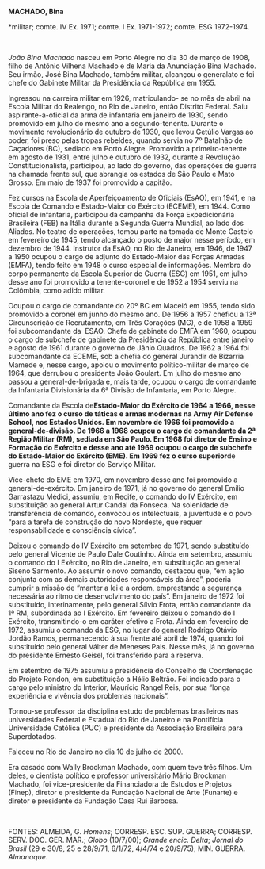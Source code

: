 **MACHADO, Bina**

\*militar; comte. IV Ex. 1971; comte. I Ex. 1971-1972; comte. ESG
1972-1974.

 

*João Bina Machado* nasceu em Porto Alegre no dia 30 de março de 1908,
filho de Antônio Vilhena Machado e de Maria da Anunciação Bina Machado.
Seu irmão, José Bina Machado, também militar, alcançou o generalato e
foi chefe do Gabinete Militar da Presidência da República em 1955.

Ingressou na carreira militar em 1926, matriculando- se no mês de abril
na Escola Militar do Realengo, no Rio de Janeiro, então Distrito
Federal. Saiu aspirante-a-oficial da arma de infantaria em janeiro de
1930, sendo promovido em julho do mesmo ano a segundo-tenente. Durante o
movimento revolucionário de outubro de 1930, que levou Getúlio Vargas ao
poder, foi preso pelas tropas rebeldes, quando servia no 7º Batalhão de
Caçadores (BC), sediado em Porto Alegre. Promovido a primeiro-tenente em
agosto de 1931, entre julho e outubro de 1932, durante a Revolução
Constitucionalista, participou, ao lado do governo, das operações de
guerra na chamada frente sul, que abrangia os estados de São Paulo e
Mato Grosso. Em maio de 1937 foi promovido a capitão.

Fez cursos na Escola de Aperfeiçoamento de Oficiais (EsAO), em 1941, e
na Escola de Comando e Estado-Maior do Exército (ECEME), em 1944. Como
oficial de infantaria, participou da campanha da Força Expedicionária
Brasileira (FEB) na Itália durante a Segunda Guerra Mundial, ao lado dos
Aliados. No teatro de operações, tomou parte na tomada de Monte Castelo
em fevereiro de 1945, tendo alcançado o posto de major nesse período, em
dezembro de 1944. Instrutor da EsAO, no Rio de Janeiro, em 1946, de 1947
a 1950 ocupou o cargo de adjunto do Estado-Maior das Forças Armadas
(EMFA), tendo feito em 1948 o curso especial de informações. Membro do
corpo permanente da Escola Superior de Guerra (ESG) em 1951, em julho
desse ano foi promovido a tenente-coronel e de 1952 a 1954 serviu na
Colômbia, como adido militar.

Ocupou o cargo de comandante do 20º BC em Maceió em 1955, tendo sido
promovido a coronel em junho do mesmo ano. De 1956 a 1957 chefiou a 13ª
Circunscrição de Recrutamento, em Três Corações (MG), e de 1958 a 1959
foi subcomandante da  ESAO. Chefe de gabinete do EMFA em 1960, ocupou o
cargo de subchefe de gabinete da Presidência da República entre janeiro
e agosto de 1961 durante o governo de Jânio Quadros. De 1962 a 1964 foi
subcomandante da ECEME, sob a chefia do general Jurandir de Bizarria
Mamede e, nesse cargo, apoiou o movimento político-militar de março de
1964, que derrubou o presidente João Goulart. Em julho do mesmo ano
passou a general-de-brigada e, mais tarde, ocupou o cargo de comandante
da Infantaria Divisionária da 6ª Divisão de Infantaria, em Porto Alegre.

Comandante da Escola de****Estado-Maior do Exército de 1964 a 1966,
nesse último ano fez o curso de táticas e armas modernas na Army Air
Defense School, nos Estados Unidos. Em novembro de 1966 foi promovido a
general-de-divisão. De 1966 a 1968 ocupou o cargo de comandante da 2ª
Região Militar (RM), sediada em São Paulo. Em 1968 foi diretor de Ensino
e Formação do Exército e desse ano até 1969 ocupou o cargo de subchefe
do Estado-Maior do Exército (EME). Em 1969 fez o curso superior****de
guerra na ESG e foi diretor do Serviço Militar.

Vice-chefe do EME em 1970, em novembro desse ano foi promovido a
general-de-exército. Em janeiro de 1971, já no governo do general Emílio
Garrastazu Médici, assumiu, em Recife, o comando do IV Exército, em
substituição ao general Artur Candal da Fonseca. Na solenidade de
transferência de comando, convocou os intelectuais, a juventude e o povo
“para a tarefa de construção do novo Nordeste, que requer
responsabilidade e consciência cívica”.

Deixou o comando do IV Exército em setembro de 1971, sendo substituído
pelo general Vicente de Paulo Dale Coutinho. Ainda em setembro, assumiu
o comando do I Exército, no Rio de Janeiro, em substituição ao general
Siseno Sarmento. Ao assumir o novo comando, destacou que, “em ação
conjunta com as demais autoridades responsáveis da área”, poderia
cumprir a missão de “manter a lei e a ordem, emprestando a segurança
necessária ao ritmo de desenvolvimento do país”. Em janeiro de 1972 foi
substituído, interinamente, pelo general Sílvio Frota, então comandante
da 1ª RM, subordinada ao I Exército. Em fevereiro deixou o comando do I
Exército, transmitindo-o em caráter efetivo a Frota. Ainda em fevereiro
de 1972, assumiu o comando da ESG, no lugar do general Rodrigo Otávio
Jordão Ramos, permanecendo à sua frente até abril de 1974, quando foi
substituído pelo general Válter de Meneses Pais. Nesse mês, já no
governo do presidente Ernesto Geisel, foi transferido para a reserva.

Em setembro de 1975 assumiu a presidência do Conselho de Coordenação do
Projeto Rondon, em substituição a Hélio Beltrão. Foi indicado para o
cargo pelo ministro do Interior, Maurício Rangel Reis, por sua “longa
experiência e vivência dos problemas nacionais”.

Tornou-se professor da disciplina estudo de problemas brasileiros nas
universidades Federal e Estadual do Rio de Janeiro e na Pontifícia
Universidade Católica (PUC) e presidente da Associação Brasileira para
Superdotados.

Faleceu no Rio de Janeiro no dia 10 de julho de 2000.

Era casado com Wally Brockman Machado, com quem teve três filhos. Um
deles, o cientista político e professor universitário Mário Brockman
Machado, foi vice-presidente da Financiadora de Estudos e Projetos
(Finep), diretor e presidente da Fundação Nacional de Arte (Funarte) e
diretor e presidente da Fundação Casa Rui Barbosa.

 

FONTES: ALMEIDA, G. *Homens*; CORRESP. ESC. SUP. GUERRA; CORRESP. SERV.
DOC. GER. MAR.; *Globo* (10/7/00); *Grande encic. Delta*; *Jornal do
Brasil* (29 e 30/8, 25 e 28/9/71, 6/1/72, 4/4/74 e 20/9/75); MIN.
GUERRA. *Almanaque*.

 

